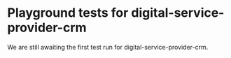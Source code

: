 # Playground tests for digital-service-provider-crm
We are still awaiting the first test run for digital-service-provider-crm.
